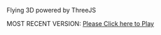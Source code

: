 Flying 3D powered by ThreeJS

MOST RECENT VERSION: [Please Click here to Play](https://rawcdn.githack.com/alperenbutun/Flying-3d/e37fb0a/index.html)
